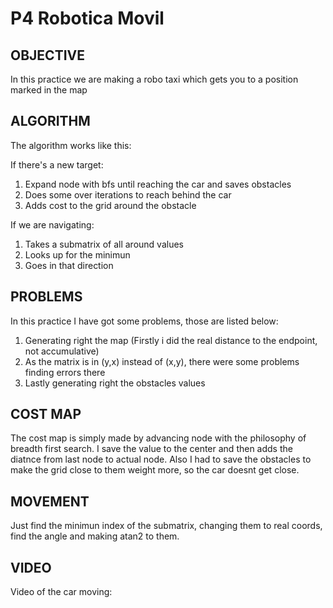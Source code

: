# P4 Robotica Movil

## OBJECTIVE

In this practice we are making a robo taxi which gets you to a position marked in the map

## ALGORITHM

The algorithm works like this:

If there's a new target:
1. Expand node with bfs until reaching the car and saves obstacles
2. Does some over iterations to reach behind the car
3. Adds cost to the grid around the obstacle

If we are navigating:
1. Takes a submatrix of all around values
2. Looks up for the minimun
3. Goes in that direction

## PROBLEMS

In this practice I have got some problems, those are listed below:

1. Generating right the map (Firstly i did the real distance to the endpoint, not accumulative)
2. As the matrix is in (y,x) instead of (x,y), there were some problems finding errors there
3. Lastly generating right the obstacles values

## COST MAP

The cost map is simply made by advancing node with the philosophy of breadth first search. I save the value to the center and then adds the diatnce from last node to actual node.
Also I had to save the obstacles to make the grid close to them weight more, so the car doesnt get close.

## MOVEMENT

Just find the minimun index of the submatrix, changing them to real coords, find the angle and making atan2 to them.


## VIDEO

Video of the car moving:

